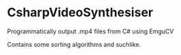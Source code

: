 # CsharpVideoSynthesiser
Programmatically output .mp4 files from C# using EmguCV 

Contains some sorting algorithms and suchlike.
